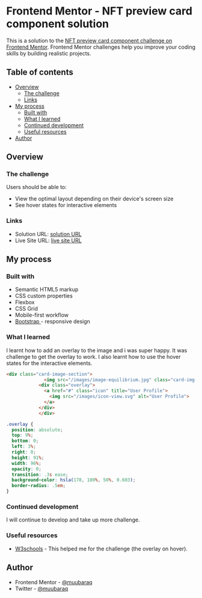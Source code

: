 # Frontend Mentor - NFT preview card component solution

This is a solution to the [NFT preview card component challenge on Frontend Mentor](https://www.frontendmentor.io/challenges/nft-preview-card-component-SbdUL_w0U). Frontend Mentor challenges help you improve your coding skills by building realistic projects. 

## Table of contents

- [Overview](#overview)
  - [The challenge](#the-challenge)
  - [Links](#links)
- [My process](#my-process)
  - [Built with](#built-with)
  - [What I learned](#what-i-learned)
  - [Continued development](#continued-development)
  - [Useful resources](#useful-resources)
- [Author](#author)




## Overview

### The challenge

Users should be able to:

- View the optimal layout depending on their device's screen size
- See hover states for interactive elements


### Links

- Solution URL: [solution URL](https://github.com/muubaraq/-NFT-preview-card-component)
- Live Site URL: [ live site URL](https://muubaraq.github.io/-NFT-preview-card-component/)

## My process

### Built with

- Semantic HTML5 markup
- CSS custom properties
- Flexbox
- CSS Grid
- Mobile-first workflow
- [Bootstrap ](https://getbootstrap.com/) - responsive design


### What I learned

I learnt how to add an overlay to the image and i was super happy. It was challenge to get the overlay to work. I also learnt how to use the hover states for the interactive elements.



```html
<div class="card-image-section">
              <img src="/images/image-equilibrium.jpg" class="card-img-top img-responsive px-2 pt-4" alt="...">
            <div class="overlay">
              <a href="#" class="icon" title="User Profile">
                <img src="/images/icon-view.svg" alt="User Profile">
              </a>
            </div>
            </div>
```
```css
.overlay {
  position: absolute;
  top: 9%;
  bottom: 0;
  left: 3%;
  right: 0;
  height: 91%;
  width: 96%;
  opacity: 0;
  transition: .3s ease;
  background-color: hsla(178, 100%, 50%, 0.603);
  border-radius: .5em;
}
```



### Continued development

I will continue to develop and take up more challenge. 

### Useful resources

- [W3schools](https://www.w3schools.com) - This helped me for the challenge (the overlay on hover).



## Author

- Frontend Mentor - [@muubaraq](https://www.frontendmentor.io/profile/muubaraq)
- Twitter - [@muubaraq](https://www.twitter.com/muubaraq)


